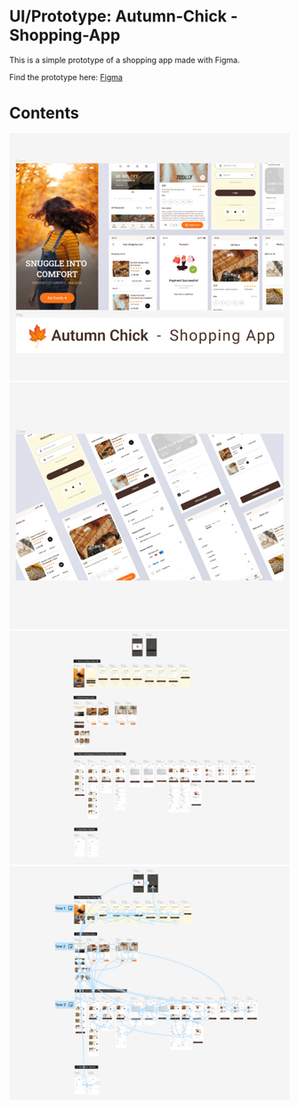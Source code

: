 # UI/Prototype: Autumn-Chick -Shopping-App
This is a simple prototype of a shopping app made with Figma.

Find the prototype here: [Figma](https://www.figma.com/proto/K8mCTeL9g5108YLLH2XmYj/Autumn-Chick?node-id=1-754&starting-point-node-id=1%3A754&t=CarrHruay4Rp1Jab-1&mode=design)

# Contents

![UI/Prototype: Autumn-Chick -Shopping-App](https://github.com/filosoho/UI-Prototype-Autumn-Chick---Shopping-App-/blob/0ed919ec1d9025e7be2b9096ec37c87a38c76909/1.png) 
![UI/Prototype: Autumn-Chick -Shopping-App](https://github.com/filosoho/UI-Prototype-Autumn-Chick---Shopping-App-/blob/0ed919ec1d9025e7be2b9096ec37c87a38c76909/2.png) 
![UI/Prototype: Autumn-Chick -Shopping-App](https://github.com/filosoho/UI-Prototype-Autumn-Chick---Shopping-App-/blob/0ed919ec1d9025e7be2b9096ec37c87a38c76909/3.png) 
![UI/Prototype: Autumn-Chick -Shopping-App](https://github.com/filosoho/UI-Prototype-Autumn-Chick---Shopping-App-/blob/0ed919ec1d9025e7be2b9096ec37c87a38c76909/4.png) 
